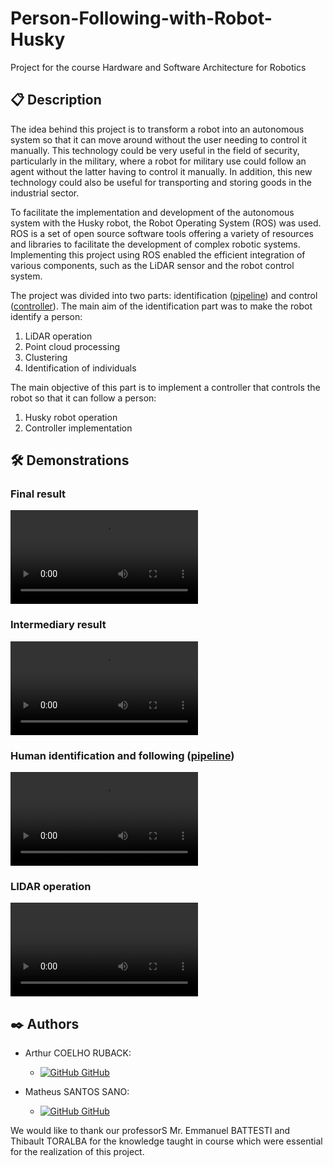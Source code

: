 # Person-Following-with-Robot-Husky
Project for the course Hardware and Software Architecture for Robotics

## 📋 Description
The idea behind this project is to transform a robot into an autonomous system so that it can move around without the user needing to control it manually. This technology could be very useful in the field of security, particularly in the military, where a robot for military use could follow an agent without the latter having to control it manually. In addition, this new technology could also be useful for transporting and storing goods in the industrial sector.

To facilitate the implementation and development of the autonomous system with the Husky robot, the Robot Operating System (ROS) was used. ROS is a set of open source software tools offering a variety of resources and libraries to facilitate the development of complex robotic systems. Implementing this project using ROS enabled the efficient integration of various components, such as the LiDAR sensor and the robot control system.

The project was divided into two parts: identification ([pipeline](https://github.com/matsano/Human-Following-with-Robot-Husky/tree/main/pc_pipeline-main)) and control ([controller](https://github.com/matsano/Human-Following-with-Robot-Husky/tree/main/husky_controller-main)).
The main aim of the identification part was to make the robot identify a person:
1. LiDAR operation
2. Point cloud processing
3. Clustering
4. Identification of individuals

The main objective of this part is to implement a controller that controls the robot so that it can follow a person:
1. Husky robot operation
2. Controller implementation



## 🛠️ Demonstrations

### Final result

![alt text](Demos/Final_result.mp4)

### Intermediary result

![alt text](Demos/Intermediary_result.mp4)

### Human identification and following ([pipeline](https://github.com/matsano/Human-Following-with-Robot-Husky/tree/main/pc_pipeline-main))

![alt text](Demos/Human_identification_following.mp4)

### LIDAR operation

![alt text](Demos/LIDAR.mp4)



## ✒️ Authors

- Arthur COELHO RUBACK:
    - [![GitHub](https://i.stack.imgur.com/tskMh.png) GitHub](https://github.com/arthur-ruback)

- Matheus SANTOS SANO:
    - [![GitHub](https://i.stack.imgur.com/tskMh.png) GitHub](https://github.com/matsano)

We would like to thank our professorS Mr. Emmanuel BATTESTI and Thibault TORALBA for the knowledge taught in course which were essential for the realization of this project.

